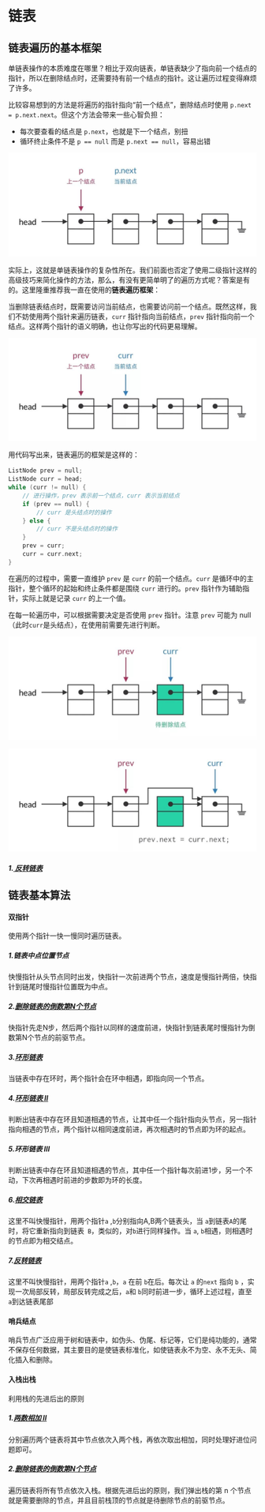 # 链表

## 链表遍历的基本框架

单链表操作的本质难度在哪里？相比于双向链表，单链表缺少了指向前一个结点的指针，所以在删除结点时，还需要持有前一个结点的指针。这让遍历过程变得麻烦了许多。

比较容易想到的方法是将遍历的指针指向“前一个结点”，删除结点时使用 `p.next = p.next.next`。但这个方法会带来一些心智负担：

- 每次要查看的结点是 `p.next`，也就是下一个结点，别扭
- 循环终止条件不是 `p == null` 而是 `p.next == null`，容易出错

![](图片/链表/链表1.jpg)

实际上，这就是单链表操作的复杂性所在。我们前面也否定了使用二级指针这样的高级技巧来简化操作的方法，那么，有没有更简单明了的遍历方式呢？答案是有的。这里隆重推荐我一直在使用的**链表遍历框架**：

当删除链表结点时，既需要访问当前结点，也需要访问前一个结点。既然这样，我们不妨使用两个指针来遍历链表，`curr` 指针指向当前结点，`prev` 指针指向前一个结点。这样两个指针的语义明确，也让你写出的代码更易理解。

![](图片/链表/双指针指向的链表.jpg)

用代码写出来，链表遍历的框架是这样的：

```cc
ListNode prev = null;
ListNode curr = head;
while (curr != null) {
    // 进行操作，prev 表示前一个结点，curr 表示当前结点
    if (prev == null) {
        // curr 是头结点时的操作
    } else {
        // curr 不是头结点时的操作
    }
    prev = curr;
    curr = curr.next;
}
```

在遍历的过程中，需要一直维护 `prev` 是 `curr` 的前一个结点。`curr` 是循环中的主指针，整个循环的起始和终止条件都是围绕 `curr` 进行的。`prev` 指针作为辅助指针，实际上就是记录 `curr` 的上一个值。

在每一轮遍历中，可以根据需要决定是否使用 `prev` 指针。注意 `prev` 可能为 null（此时`curr`是头结点），在使用前需要先进行判断。

![](图片/链表/链表删除节点1.jpg)

![链表删除节点2](图片/链表/链表删除节点2.jpg)

##### 1.[ 反转链表](https://leetcode-cn.com/problems/reverse-linked-list/)

## 链表基本算法

#### 双指针

使用两个指针一快一慢同时遍历链表。

##### 1.链表中点位置节点

快慢指针从头节点同时出发，快指针一次前进两个节点，速度是慢指针两倍，快指针到链尾时慢指针位置既为中点。

##### 2.[删除链表的倒数第N个节点](https://leetcode-cn.com/problems/remove-nth-node-from-end-of-list/)

快指针先走N步，然后两个指针以同样的速度前进，快指针到链表尾时慢指针为倒数第N个节点的前驱节点。

##### 3.[环形链表](https://leetcode-cn.com/problems/linked-list-cycle/)

当链表中存在环时，两个指针会在环中相遇，即指向同一个节点。

##### 4.[环形链表 II](https://leetcode-cn.com/problems/linked-list-cycle-ii/)

判断出链表中存在环且知道相遇的节点，让其中任一个指针指向头节点，另一指针指向相遇的节点，两个指针以相同速度前进，再次相遇时的节点即为环的起点。

##### 5.环形链表 III

判断出链表中存在环且知道相遇的节点，其中任一个指针每次前进1步，另一个不动，下次再相遇时前进的步数即为环的长度。

##### 6.[相交链表](https://leetcode-cn.com/problems/intersection-of-two-linked-lists/)

这里不叫快慢指针，用两个指针`a` ,`b`分别指向A,B两个链表头，当 `a`到链表`A`的尾时，将它重新指向到链表` B`，类似的，对`b`进行同样操作。当 `a`, `b`相遇，则相遇时的节点即为相交结点。

##### 7.[反转链表](https://leetcode-cn.com/problems/reverse-linked-list/)

这里不叫快慢指针，用两个指针`a` ,`b`，`a` 在前 `b`在后。每次让 `a` 的`next` 指向 `b` ，实现一次局部反转，局部反转完成之后，` a `和 `b`同时前进一步，循环上述过程，直至 `a`到达链表尾部

#### 哨兵结点

哨兵节点广泛应用于树和链表中，如伪头、伪尾、标记等，它们是纯功能的，通常不保存任何数据，其主要目的是使链表标准化，如使链表永不为空、永不无头、简化插入和删除。

#### 入栈出栈

利用栈的先进后出的原则

##### 1.[两数相加 II](https://leetcode-cn.com/problems/add-two-numbers-ii/)

分别遍历两个链表将其中节点依次入两个栈，再依次取出相加，同时处理好进位问题即可。

##### 2.[删除链表的倒数第N个节点](https://leetcode-cn.com/problems/remove-nth-node-from-end-of-list/)

遍历链表将所有节点依次入栈。根据先进后出的原则，我们弹出栈的第 n 个节点就是需要删除的节点，并且目前栈顶的节点就是待删除节点的前驱节点。